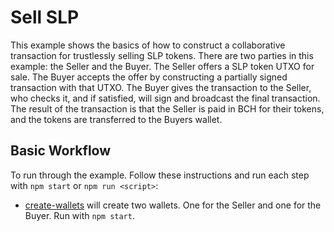 # Sell SLP

This example shows the basics of how to construct a collaborative transaction for trustlessly selling SLP tokens. There are two parties in this example: the Seller and the Buyer. The Seller offers a SLP token UTXO for sale. The Buyer accepts the offer by constructing a partially signed transaction with that UTXO. The Buyer gives the transaction to the Seller, who checks it, and if satisfied, will sign and broadcast the final transaction. The result of the transaction is that the Seller is paid in BCH for their tokens, and the tokens are transferred to the Buyers wallet.

## Basic Workflow

To run through the example. Follow these instructions and run each step with `npm start` or `npm run <script>`:

- [create-wallets](./create-wallets) will create two wallets. One for the Seller and one for the Buyer. Run with `npm start`.
